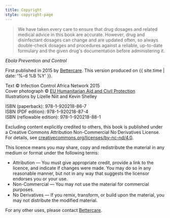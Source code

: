 ```yaml
---
title: Copyright
style: copyright-page
---
```


> We have taken every care to ensure that drug dosages and related medical advice in this book are accurate. However, drug and disinfectant dosages can change and are updated often, so always double-check dosages and procedures against a reliable, up-to-date formulary and the given drug's documentation before administering it.

*Ebola Prevention and Control*

First published in 2015 by [Bettercare](http://bettercare.co.za). This version produced on {{ site.time | date: '%-d %B %Y' }}.

Text © Infection Control Africa Network 2015  
Cover photograph © [EU Humanitarian Aid and Civil Protection](https://www.flickr.com/photos/69583224@N05/13717624625/)  
Illustrations by Lizelle Niit and Kevin Shelley

ISBN (paperback): 978-1-920218-86-7  
ISBN (PDF edition): 978-1-920218-87-4  
ISBN (reflowable edition): 978-1-920218-88-1

Excluding content explicitly credited to others, this book is published under a Creative Commons Attribution Non-Commercial No Derivatives License. For details, see [creativecommons.org/licenses/by-nc-nd/4.0](http://creativecommons.org/licenses/by-nc-nd/4.0/).

This licence means you may share, copy and redistribute the material in any medium or format under the following terms:

* Attribution — You must give appropriate credit, provide a link to the licence, and indicate if changes were made. You may do so in any reasonable manner, but not in any way that suggests the licensor endorses you or your use.
* Non-Commercial — You may not use the material for commercial purposes.
* No Derivatives — If you remix, transform, or build upon the material, you may not distribute the modified material.

For any other uses, please contact [Bettercare](http://bettercare.co.za).